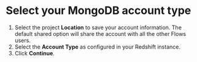 # Select your MongoDB account type

1. Select the project **Location** to save your account information. The default shared option will share the account with all the other Flows users.&#x20;
2. Select the **Account Type** as configured in your Redshift instance.&#x20;
3. Click **Continue**.
